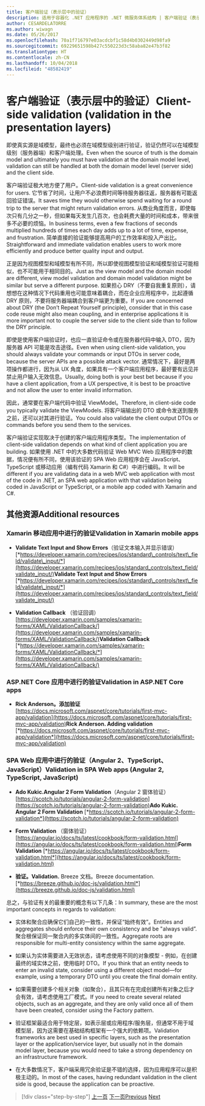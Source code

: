 ```yaml
---
title: 客户端验证（表示层中的验证）
description: 适用于容器化 .NET 应用程序的 .NET 微服务体系结构 | 客户端验证（表示层中的验证）
author: CESARDELATORRE
ms.author: wiwagn
ms.date: 05/26/2017
ms.openlocfilehash: 70a1f716797e03acdcbf1c58d4b0302449d98fa9
ms.sourcegitcommit: 69229651598b427c550223d3c58aba82e47b3f82
ms.translationtype: HT
ms.contentlocale: zh-CN
ms.lasthandoff: 10/04/2018
ms.locfileid: "48582419"
---
```

# <a name="client-side-validation-validation-in-the-presentation-layers"></a><span data-ttu-id="b9120-103">客户端验证（表示层中的验证）</span><span class="sxs-lookup"><span data-stu-id="b9120-103">Client-side validation (validation in the presentation layers)</span></span>

<span data-ttu-id="b9120-104">即使真实源是域模型，最终也必须在域模型级别进行验证，验证仍然可以在域模型级别（服务器端）和客户端处理。</span><span class="sxs-lookup"><span data-stu-id="b9120-104">Even when the source of truth is the domain model and ultimately you must have validation at the domain model level, validation can still be handled at both the domain model level (server side) and the client side.</span></span>

<span data-ttu-id="b9120-105">客户端验证极大地方便了用户。</span><span class="sxs-lookup"><span data-stu-id="b9120-105">Client-side validation is a great convenience for users.</span></span> <span data-ttu-id="b9120-106">它节省了时间，让用户不必浪费时间等待服务器往返，服务器有可能返回验证错误。</span><span class="sxs-lookup"><span data-stu-id="b9120-106">It saves time they would otherwise spend waiting for a round trip to the server that might return validation errors.</span></span> <span data-ttu-id="b9120-107">从商业角度而言，即使每次只有几分之一秒，但如果每天发生几百次，也会耗费大量的时间和成本，带来很多不必要的烦恼。</span><span class="sxs-lookup"><span data-stu-id="b9120-107">In business terms, even a few fractions of seconds multiplied hundreds of times each day adds up to a lot of time, expense, and frustration.</span></span> <span data-ttu-id="b9120-108">简单直接的验证能够提高用户的工作效率和投入产出比。</span><span class="sxs-lookup"><span data-stu-id="b9120-108">Straightforward and immediate validation enables users to work more efficiently and produce better quality input and output.</span></span>

<span data-ttu-id="b9120-109">正是因为视图模型和域模型有所不同，所以即使视图模型验证和域模型验证可能相似，也不可能用于相同目的。</span><span class="sxs-lookup"><span data-stu-id="b9120-109">Just as the view model and the domain model are different, view model validation and domain model validation might be similar but serve a different purpose.</span></span> <span data-ttu-id="b9120-110">如果担心 DRY（不要自我重复原则），请想想在这种情况下代码重用也可能意味着耦合，而在企业应用程序中，比起遵循 DRY 原则，不要将服务器端耦合到客户端更为重要。</span><span class="sxs-lookup"><span data-stu-id="b9120-110">If you are concerned about DRY (the Don’t Repeat Yourself principle), consider that in this case code reuse might also mean coupling, and in enterprise applications it is more important not to couple the server side to the client side than to follow the DRY principle.</span></span>

<span data-ttu-id="b9120-111">即使是使用客户端验证时，也应一直验证命令或在服务器代码中输入 DTO，因为服务器 API 可能是攻击途径。</span><span class="sxs-lookup"><span data-stu-id="b9120-111">Even when using client-side validation, you should always validate your commands or input DTOs in server code, because the server APIs are a possible attack vector.</span></span> <span data-ttu-id="b9120-112">通常情况下，最好是两项操作都进行，因为从 UX 角度，如果具有一个客户端应用程序，最好要有远见并禁止用户输入无效信息。</span><span class="sxs-lookup"><span data-stu-id="b9120-112">Usually, doing both is your best bet because if you have a client application, from a UX perspective, it is best to be proactive and not allow the user to enter invalid information.</span></span>

<span data-ttu-id="b9120-113">因此，通常要在客户端代码中验证 ViewModel。</span><span class="sxs-lookup"><span data-stu-id="b9120-113">Therefore, in client-side code you typically validate the ViewModels.</span></span> <span data-ttu-id="b9120-114">将客户端输出的 DTO 或命令发送到服务之前，还可以对其进行验证。</span><span class="sxs-lookup"><span data-stu-id="b9120-114">You could also validate the client output DTOs or commands before you send them to the services.</span></span>

<span data-ttu-id="b9120-115">客户端验证实现取决于创建的客户端应用程序类型。</span><span class="sxs-lookup"><span data-stu-id="b9120-115">The implementation of client-side validation depends on what kind of client application you are building.</span></span> <span data-ttu-id="b9120-116">如果使用 .NET 中的大多数代码验证 Web MVC Web 应用程序中的数据，情况便有所不同，使用该验证的 SPA Web 应用程序会在 JavaScript、TypeScript 或移动应用（编有代码 Xamarin 和 C#）中进行编码。</span><span class="sxs-lookup"><span data-stu-id="b9120-116">It will be different if you are validating data in a web MVC web application with most of the code in .NET, an SPA web application with that validation being coded in JavaScript or TypeScript, or a mobile app coded with Xamarin and C#.</span></span>

## <a name="additional-resources"></a><span data-ttu-id="b9120-117">其他资源</span><span class="sxs-lookup"><span data-stu-id="b9120-117">Additional resources</span></span>

### <a name="validation-in-xamarin-mobile-apps"></a><span data-ttu-id="b9120-118">Xamarin 移动应用中进行的验证</span><span class="sxs-lookup"><span data-stu-id="b9120-118">Validation in Xamarin mobile apps</span></span>

-   <span data-ttu-id="b9120-119">**Validate Text Input and Show Errors**（验证文本输入并显示错误）
    [*https://developer.xamarin.com/recipes/ios/standard\_controls/text\_field/validate\_input/*](https://developer.xamarin.com/recipes/ios/standard_controls/text_field/validate_input/)</span><span class="sxs-lookup"><span data-stu-id="b9120-119">**Validate Text Input and Show Errors**
[*https://developer.xamarin.com/recipes/ios/standard\_controls/text\_field/validate\_input/*](https://developer.xamarin.com/recipes/ios/standard_controls/text_field/validate_input/)</span></span>

-   <span data-ttu-id="b9120-120">**Validation Callback**
    （验证回调）[https://developer.xamarin.com/samples/xamarin-forms/XAML/ValidationCallback/](https://developer.xamarin.com/samples/xamarin-forms/XAML/ValidationCallback/)</span><span class="sxs-lookup"><span data-stu-id="b9120-120">**Validation Callback**
[*https://developer.xamarin.com/samples/xamarin-forms/XAML/ValidationCallback/*](https://developer.xamarin.com/samples/xamarin-forms/XAML/ValidationCallback/)</span></span>

### <a name="validation-in-aspnet-core-apps"></a><span data-ttu-id="b9120-121">ASP.NET Core 应用中进行的验证</span><span class="sxs-lookup"><span data-stu-id="b9120-121">Validation in ASP.NET Core apps</span></span>

-   <span data-ttu-id="b9120-122">**Rick Anderson。添加验证**
    [https://docs.microsoft.com/aspnet/core/tutorials/first-mvc-app/validation](https://docs.microsoft.com/aspnet/core/tutorials/first-mvc-app/validation)</span><span class="sxs-lookup"><span data-stu-id="b9120-122">**Rick Anderson. Adding validation**
[*https://docs.microsoft.com/aspnet/core/tutorials/first-mvc-app/validation*](https://docs.microsoft.com/aspnet/core/tutorials/first-mvc-app/validation)</span></span>

### <a name="validation-in-spa-web-apps-angular-2-typescript-javascript"></a><span data-ttu-id="b9120-123">SPA Web 应用中进行的验证（Angular 2、TypeScript、JavaScript）</span><span class="sxs-lookup"><span data-stu-id="b9120-123">Validation in SPA Web apps (Angular 2, TypeScript, JavaScript)</span></span>

-   <span data-ttu-id="b9120-124">**Ado Kukic.Angular 2 Form Validation**（Angular 2 窗体验证）
    [https://scotch.io/tutorials/angular-2-form-validation](https://scotch.io/tutorials/angular-2-form-validation)</span><span class="sxs-lookup"><span data-stu-id="b9120-124">**Ado Kukic. Angular 2 Form Validation**
[*https://scotch.io/tutorials/angular-2-form-validation*](https://scotch.io/tutorials/angular-2-form-validation)</span></span>

-   <span data-ttu-id="b9120-125">**Form Validation**
    （窗体验证）[https://angular.io/docs/ts/latest/cookbook/form-validation.html](https://angular.io/docs/ts/latest/cookbook/form-validation.html)</span><span class="sxs-lookup"><span data-stu-id="b9120-125">**Form Validation**
[*https://angular.io/docs/ts/latest/cookbook/form-validation.html*](https://angular.io/docs/ts/latest/cookbook/form-validation.html)</span></span>

-   <span data-ttu-id="b9120-126">**验证。**</span><span class="sxs-lookup"><span data-stu-id="b9120-126">**Validation.**</span></span> <span data-ttu-id="b9120-127">Breeze 文档。</span><span class="sxs-lookup"><span data-stu-id="b9120-127">Breeze documentation.</span></span>
    [*https://breeze.github.io/doc-js/validation.html*](https://breeze.github.io/doc-js/validation.html)

<span data-ttu-id="b9120-128">总之，与验证有关的最重要的概念有以下几条：</span><span class="sxs-lookup"><span data-stu-id="b9120-128">In summary, these are the most important concepts in regards to validation:</span></span>

- <span data-ttu-id="b9120-129">实体和聚合应确保它们自己的一致性，并保证“始终有效”。</span><span class="sxs-lookup"><span data-stu-id="b9120-129">Entities and aggregates should enforce their own consistency and be "always valid”.</span></span> <span data-ttu-id="b9120-130">聚合根保证同一聚合内的多实体间的一致性。</span><span class="sxs-lookup"><span data-stu-id="b9120-130">Aggregate roots are responsible for multi-entity consistency within the same aggregate.</span></span>

- <span data-ttu-id="b9120-131">如果认为实体需要进入无效状态，请考虑使用不同的对象模型 - 例如，在创建最终的域实体之前，使用临时 DTO。</span><span class="sxs-lookup"><span data-stu-id="b9120-131">If you think that an entity needs to enter an invalid state, consider using a different object model—for example, using a temporary DTO until you create the final domain entity.</span></span>

- <span data-ttu-id="b9120-132">如果需要创建多个相关对象（如聚合），且其只有在完成创建所有对象之后才会有效，请考虑使用工厂模式。</span><span class="sxs-lookup"><span data-stu-id="b9120-132">If you need to create several related objects, such as an aggregate, and they are only valid once all of them have been created, consider using the Factory pattern.</span></span>

- <span data-ttu-id="b9120-133">验证框架最适合用于特定层，如表示层或应用程序/服务层，但通常不用于域模型层，因为这需要在基础结构框架有一个强大的依赖项。</span><span class="sxs-lookup"><span data-stu-id="b9120-133">Validation frameworks are best used in specific layers, such as the presentation layer or the application/service layer, but usually not in the domain model layer, because you would need to take a strong dependency on an infrastructure framework.</span></span>

- <span data-ttu-id="b9120-134">在大多数情况下，客户端采用冗余验证是不错的选择，因为应用程序可以是积极主动的。</span><span class="sxs-lookup"><span data-stu-id="b9120-134">In most of the cases, having redundant validation in the client side is good, because the application can be proactive.</span></span>

>[!div class="step-by-step"]
<span data-ttu-id="b9120-135">[上一页](domain-model-layer-validations.md)
[下一页](domain-events-design-implementation.md)</span><span class="sxs-lookup"><span data-stu-id="b9120-135">[Previous](domain-model-layer-validations.md)
[Next](domain-events-design-implementation.md)</span></span>